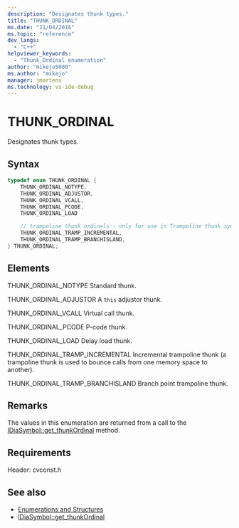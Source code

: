 ```yaml
---
description: "Designates thunk types."
title: "THUNK_ORDINAL"
ms.date: "11/04/2016"
ms.topic: "reference"
dev_langs:
  - "C++"
helpviewer_keywords:
  - "Thunk_Ordinal enumeration"
author: "mikejo5000"
ms.author: "mikejo"
manager: jmartens
ms.technology: vs-ide-debug
---
```

# THUNK_ORDINAL

Designates thunk types.

## Syntax

```C++
typedef enum THUNK_ORDINAL {
    THUNK_ORDINAL_NOTYPE,
    THUNK_ORDINAL_ADJUSTOR,
    THUNK_ORDINAL_VCALL,
    THUNK_ORDINAL_PCODE,
    THUNK_ORDINAL_LOAD

    // trampoline thunk ordinals - only for use in Trampoline thunk symbols
    THUNK_ORDINAL_TRAMP_INCREMENTAL,
    THUNK_ORDINAL_TRAMP_BRANCHISLAND,
} THUNK_ORDINAL;
```

## Elements
THUNK_ORDINAL_NOTYPE
Standard thunk.

THUNK_ORDINAL_ADJUSTOR
A `this` adjustor thunk.

THUNK_ORDINAL_VCALL
Virtual call thunk.

THUNK_ORDINAL_PCODE
P-code thunk.

THUNK_ORDINAL_LOAD
Delay load thunk.

THUNK_ORDINAL_TRAMP_INCREMENTAL
Incremental trampoline thunk (a trampoline thunk is used to bounce calls from one memory space to another).

THUNK_ORDINAL_TRAMP_BRANCHISLAND
Branch point trampoline thunk.

## Remarks
The values in this enumeration are returned from a call to the [IDiaSymbol::get_thunkOrdinal](../../debugger/debug-interface-access/idiasymbol-get-thunkordinal.md) method.

## Requirements
Header: cvconst.h

## See also
- [Enumerations and Structures](../../debugger/debug-interface-access/enumerations-and-structures.md)
- [IDiaSymbol::get_thunkOrdinal](../../debugger/debug-interface-access/idiasymbol-get-thunkordinal.md)
